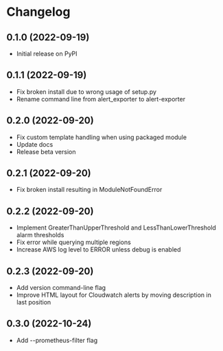 # Changelog

## 0.1.0 (2022-09-19)

- Initial release on PyPI

## 0.1.1 (2022-09-19)

- Fix broken install due to wrong usage of setup.py
- Rename command line from alert_exporter to alert-exporter

## 0.2.0 (2022-09-20)

- Fix custom template handling when using packaged module
- Update docs
- Release beta version

## 0.2.1 (2022-09-20)

- Fix broken install resulting in ModuleNotFoundError

## 0.2.2 (2022-09-20)

- Implement GreaterThanUpperThreshold and LessThanLowerThreshold alarm thresholds
- Fix error while querying multiple regions
- Increase AWS log level to ERROR unless debug is enabled

## 0.2.3 (2022-09-20)

- Add version command-line flag
- Improve HTML layout for Cloudwatch alerts by moving description in last position


## 0.3.0 (2022-10-24)

- Add --prometheus-filter flag
